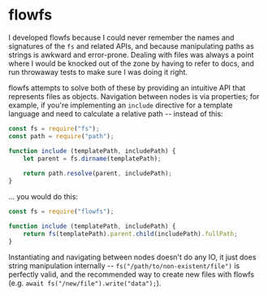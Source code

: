 flowfs
======

I developed flowfs because I could never remember the names and signatures of the `fs` and related APIs, and because manipulating paths as strings is awkward and error-prone.  Dealing with files was always a point where I would be knocked out of the zone by having to refer to docs, and run throwaway tests to make sure I was doing it right.

flowfs attempts to solve both of these by providing an intuitive API that represents files as objects.  Navigation between nodes is via properties; for example, if you're implementing an `include` directive for a template language and need to calculate a relative path -- instead of this:

```javascript
const fs = require("fs");
const path = require("path");

function include (templatePath, includePath) {
	let parent = fs.dirname(templatePath);
	
	return path.resolve(parent, includePath);
}
```

... you would do this:

```javascript
const fs = require("flowfs");

function include (templatePath, includePath) {
	return fs(templatePath).parent.child(includePath).fullPath;
}
```

Instantiating and navigating between nodes doesn't do any IO, it just does string manipulation internally -- `fs("/path/to/non-existent/file")` is perfectly valid, and the recommended way to create new files with flowfs (e.g. `await fs("/new/file").write("data");`).
